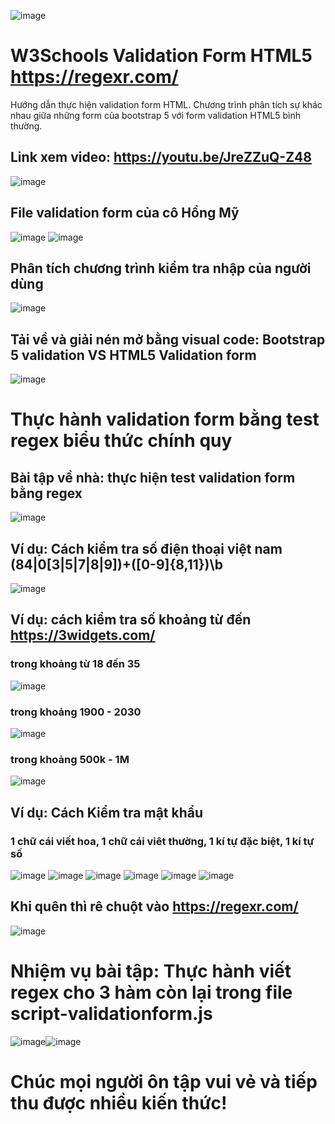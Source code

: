 ![image](https://github.com/SokKimThanh/W3SchoolsValidationFormHTML/assets/20368186/a1ed6847-3393-4174-afd4-e24716c8a4c4)
# W3Schools Validation Form HTML5 https://regexr.com/
Hướng dẫn thực hiện validation form HTML. Chương trình phân tích sự khác nhau giữa những form của bootstrap 5 với form validation HTML5 bình thường.

## Link xem video: https://youtu.be/JreZZuQ-Z48
![image](https://github.com/SokKimThanh/W3SchoolsValidationFormHTML/assets/20368186/fabd8ebc-064b-43b8-8a0c-aaadc2a1de21)

## File validation form của cô Hồng Mỹ 
![image](https://github.com/SokKimThanh/W3SchoolsValidationFormHTML/assets/20368186/4b605039-d41a-40a2-904a-245bb07f999f) ![image](https://github.com/SokKimThanh/W3SchoolsValidationFormHTML/assets/20368186/9c5c1e3e-6e57-4f5a-9dcf-7c353933521a)

## Phân tích chương trình kiểm tra nhập của người dùng
![image](https://github.com/SokKimThanh/W3SchoolsValidationFormHTML/assets/20368186/0afae22a-993b-4e04-a699-6eb193392191)
## Tải về và giải nén mở bằng visual code: Bootstrap 5 validation VS HTML5 Validation form 
![image](https://github.com/SokKimThanh/W3SchoolsValidationFormHTML/assets/20368186/10acba16-3a2e-4161-8ae9-26ba223a017e)

# Thực hành validation form bằng test regex biểu thức chính quy
## Bài tập về nhà: thực hiện test validation form bằng regex
![image](https://github.com/SokKimThanh/W3SchoolsValidationFormHTML/assets/20368186/0d21d07c-329a-44a6-ac20-c00ecf17f8cc)
## Ví dụ: Cách kiểm tra số điện thoại việt nam (84|0[3|5|7|8|9])+([0-9]{8,11})\b
![image](https://github.com/SokKimThanh/W3SchoolsValidationFormHTML/assets/20368186/76e72b40-191e-4ba3-b018-2c6001476fb7)

## Ví dụ: cách kiểm tra số khoảng từ đến https://3widgets.com/
### trong khoảng từ 18 đến 35
![image](https://github.com/SokKimThanh/W3SchoolsValidationFormHTML/assets/20368186/26508c66-3633-42b5-b0ef-60a2afcdc656)
### trong khoảng 1900 - 2030
![image](https://github.com/SokKimThanh/W3SchoolsValidationFormHTML/assets/20368186/d17b43b4-8f38-4b70-bcb5-f38163bab391)
### trong khoảng 500k - 1M
![image](https://github.com/SokKimThanh/W3SchoolsValidationFormHTML/assets/20368186/3343f10b-5d51-4347-b835-a32b170021c7)

## Ví dụ: Cách Kiểm tra mật khẩu
### 1 chữ cái viết hoa, 1 chữ cái viêt thường, 1 kí tự đặc biệt, 1 kí tự số
![image](https://github.com/SokKimThanh/W3SchoolsValidationFormHTML/assets/20368186/cfa69abf-0c99-4c8f-9b5a-0ced26449ab7)
![image](https://github.com/SokKimThanh/W3SchoolsValidationFormHTML/assets/20368186/872738d8-0881-4149-acb7-31c96f3fdfa2)
![image](https://github.com/SokKimThanh/W3SchoolsValidationFormHTML/assets/20368186/ce8a901d-8c30-4d3b-8fb3-ec8419745cf5)
![image](https://github.com/SokKimThanh/W3SchoolsValidationFormHTML/assets/20368186/566b9909-e487-4eb4-bdae-3e42a9a6f291)
![image](https://github.com/SokKimThanh/W3SchoolsValidationFormHTML/assets/20368186/49ce3603-1a77-41c5-a5f8-9774eee7ac14)
![image](https://github.com/SokKimThanh/W3SchoolsValidationFormHTML/assets/20368186/5310db8f-ed84-4f3d-ad68-1d2f02149cd7)
## Khi quên thì rê chuột vào https://regexr.com/
![image](https://github.com/SokKimThanh/W3SchoolsValidationFormHTML/assets/20368186/10326560-77a0-41d2-80a2-e55bfd918290)
# Nhiệm vụ bài tập: Thực hành viết regex cho 3 hàm còn lại trong file script-validationform.js
![image](https://github.com/SokKimThanh/W3SchoolsValidationFormHTML/assets/20368186/07c6d236-9480-49f4-bddb-7d3542899175)![image](https://github.com/SokKimThanh/W3SchoolsValidationFormHTML/assets/20368186/099c95de-5bcb-4a0b-94f2-9463b6fe60e8)

Chúc mọi người ôn tập vui vẻ và tiếp thu được nhiều kiến thức!
=



